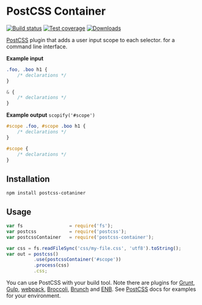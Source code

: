 # PostCSS Container

[![Build status][travis-image]][travis-url]
[![Test coverage][coveralls-image]][coveralls-url]
[![Downloads][downloads-image]][downloads-url]

[PostCSS] plugin that adds a user input scope to each selector.
for a command line interface.

[`poststylus`]: https://github.com/seaneking/poststylus
[PostCSS API]:  https://github.com/postcss/postcss/blob/master/docs/api.md
[Broccoli]:     https://github.com/jeffjewiss/broccoli-postcss
[CLI tool]:     https://github.com/code42day/postcss-cli
[webpack]:      https://github.com/postcss/postcss-loader
[Brunch]:       https://github.com/iamvdo/postcss-brunch
[Grunt]:        https://github.com/nDmitry/grunt-postcss
[Gulp]:         https://github.com/postcss/gulp-postcss
[ENB]:          https://github.com/theprotein/enb-postcss

[travis-image]: https://img.shields.io/travis/pazams/postcss-scopify.svg?style=flat-square
[travis-url]: https://travis-ci.org/pazams/postcss-scopify
[coveralls-image]: https://img.shields.io/coveralls/pazams/postcss-scopify.svg?style=flat-square
[coveralls-url]: https://coveralls.io/r/pazams/postcss-scopify
[downloads-image]: https://img.shields.io/npm/dm/postcss-scopify.svg?style=flat-square
[downloads-url]: https://npmjs.org/package/postcss-scopify

[PostCSS]: https://github.com/postcss/postcss

__Example input__

```css
.foo, .boo h1 {
    /* declarations */
}

& {
    /* declarations */
}
```
__Example output__
`scopify('#scope')`
```css
#scope .foo, #scope .boo h1 {
    /* declarations */
}

#scope {
    /* declarations */
}
```

## Installation

```
npm install postcss-cotaniner
```

## Usage

```javascript
var fs                 = require('fs');
var postcss            = require('postcss');
var postcssContainer   = require('postcss-container');

var css = fs.readFileSync('css/my-file.css', 'utf8').toString();
var out = postcss()
          .use(postcssContainer('#scope'))
          .process(css)
          .css;
```

You can use PostCSS with your build tool.
Note there are plugins for [Grunt], [Gulp], [webpack], [Broccoli],
[Brunch] and [ENB]. 
See [PostCSS] docs for examples for your environment.
